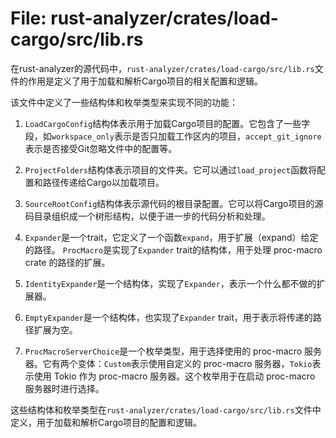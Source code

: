 # File: rust-analyzer/crates/load-cargo/src/lib.rs

在rust-analyzer的源代码中，`rust-analyzer/crates/load-cargo/src/lib.rs`文件的作用是定义了用于加载和解析Cargo项目的相关配置和逻辑。

该文件中定义了一些结构体和枚举类型来实现不同的功能：

1. `LoadCargoConfig`结构体表示用于加载Cargo项目的配置。它包含了一些字段，如`workspace_only`表示是否只加载工作区内的项目，`accept_git_ignore`表示是否接受Git忽略文件中的配置等。

2. `ProjectFolders`结构体表示项目的文件夹。它可以通过`load_project`函数将配置和路径传递给Cargo以加载项目。

3. `SourceRootConfig`结构体表示源代码的根目录配置。它可以将Cargo项目的源码目录组织成一个树形结构，以便于进一步的代码分析和处理。

4. `Expander`是一个trait，它定义了一个函数`expand`，用于扩展（expand）给定的路径。 `ProcMacro`是实现了`Expander` trait的结构体，用于处理 proc-macro crate 的路径的扩展。

5. `IdentityExpander`是一个结构体，实现了`Expander`，表示一个什么都不做的扩展器。

6. `EmptyExpander`是一个结构体，也实现了`Expander` trait，用于表示将传递的路径扩展为空。

7. `ProcMacroServerChoice`是一个枚举类型，用于选择使用的 proc-macro 服务器。它有两个变体：`Custom`表示使用自定义的 proc-macro 服务器，`Tokio`表示使用 Tokio 作为 proc-macro 服务器。这个枚举用于在启动 proc-macro 服务器时进行选择。

这些结构体和枚举类型在`rust-analyzer/crates/load-cargo/src/lib.rs`文件中定义，用于加载和解析Cargo项目的配置和逻辑。


